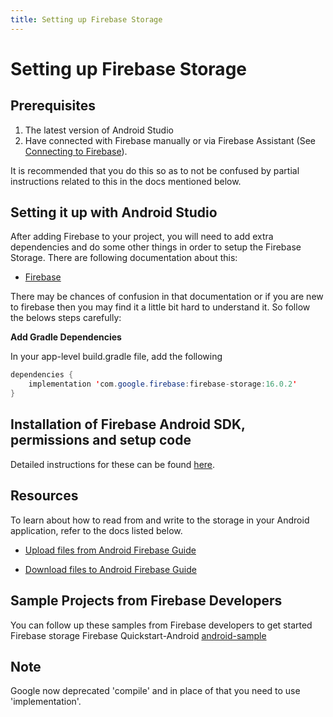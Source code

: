 ```yaml
---
title: Setting up Firebase Storage
---
```


# Setting up Firebase Storage

## Prerequisites
1. The latest version of Android Studio
2. Have connected with Firebase manually or via Firebase Assistant (See [Connecting to Firebase](guide/src/pages/android-development/firebase/connecting-to-firebase)). 

It is recommended that you do this so as to not be confused by partial instructions related to this in the docs mentioned below. 

## Setting it up with Android Studio

After adding Firebase to your project, you will need to add extra dependencies and do some other things in order to setup 
the Firebase Storage. There are following documentation about this:

* [Firebase](https://firebase.google.com/docs/storage/android/start)

There may be chances of confusion in that documentation or if you are new to firebase then you may find it a little bit hard to understand it. 
So follow the belows steps carefully:


**Add Gradle Dependencies**

In your app-level build.gradle file, add the following

```java
dependencies {
	implementation 'com.google.firebase:firebase-storage:16.0.2'
}
```
## Installation of Firebase Android SDK, permissions and setup code
Detailed instructions for these can be found [here](https://firebase.google.com/docs/android/setup).

## Resources 
To learn about how to read from and write to the storage in your Android application, refer to the docs listed below.

* [Upload files from Android
Firebase Guide](https://firebase.google.com/docs/storage/android/upload-files)

* [Download files to Android
Firebase Guide](https://firebase.google.com/docs/storage/android/download-files)

## Sample Projects from Firebase Developers
You can follow up these samples from Firebase developers to get started Firebase storage
Firebase Quickstart-Android [android-sample](https://github.com/firebase/quickstart-android/tree/master/storage) 

## Note
Google now deprecated 'compile' and in place of that you need to use 'implementation'.

